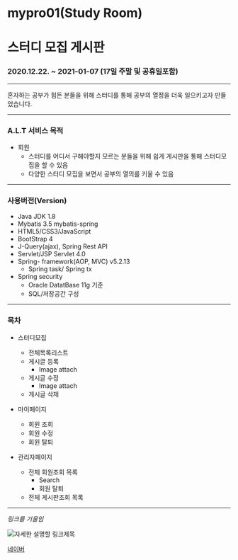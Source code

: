 # mypro01(Study Room)
# 스터디 모집 게시판 
### 2020.12.22. ~ 2021-01-07 (17일 주말 및 공휴일포함)

***

혼자하는 공부가 힘든 분들을 위해 스터디를 통해 공부의 열정을 더욱 일으키고자 만들었습니다.

***
### A.L.T 서비스 목적
- 회원
    - 스터디를 어디서 구해야할지 모르는 분들을 위해 쉽게 게시판을 통해 스터디모집을 할 수 있음
    - 다양한 스터디 모집을 보면서 공부의 열의를 키울 수 있음

***
### 사용버전(Version)

+ Java JDK 1.8
+ Mybatis 3.5 mybatis-spring
+ HTML5/CSS3/JavaScript
+ BootStrap 4
+ J-Query(ajax), Spring Rest API
+ Servlet/JSP Servlet 4.0
+ Spring- framework(AOP, MVC)  v5.2.13
   + Spring task/ Spring tx
+ Spring security
   + Oracle DatatBase 11g 기준
   + SQL/저장공간 구성

***
### 목차
+ 스터디모집
  + 전체목록리스트
  + 게시글 등록
       + Image attach
  + 게시글 수정
       + Image attach
  + 게시글 삭제

+ 마이페이지
  + 회원 조회
  + 회원 수정
  + 회원 탈퇴

+ 관리자페이지
  + 전체 회원조회 목록
      + Search
      + 회원 탈퇴
  + 전체 게시판조회 목록

***

_링크를 기울임_


![자세한 설명할 링크제목](http://링크주소) 

[네이버](www.naver.com, "네이버 링크 설명")

